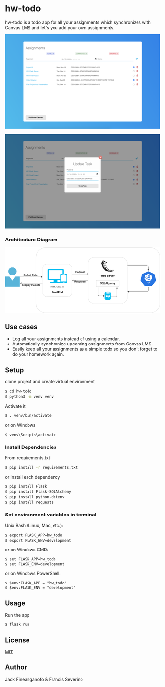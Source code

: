 # hw-todo

hw-todo is a todo app for all your assignments which synchronizes with Canvas LMS and let's you add your own assignments.

![alt text](https://github.com/francisseverino/hw-todo/blob/main/screenshots/dashboard.png)

![alt text](https://github.com/francisseverino/hw-todo/blob/main/screenshots/update.png)

### Architecture Diagram

![alt text](https://github.com/francisseverino/hw-todo/blob/main/diagram.png)

## Use cases

 - Log all your assignments instead of using a calendar.
 - Automatically synchronize upcoming assignments from Canvas LMS.
 - Easily keep all your assignments as a simple todo so you don't forget to do your homework again.

## Setup

clone project and create virtual environment

```bash
$ cd hw-todo
$ python3 -m venv venv
```

Activate it

```bash
$ . venv/bin/activate
```

or on Windows

```console
$ venv\Scripts\activate
```

### Install Dependencies

From requirements.txt

```bash
$ pip install -r requirements.txt
```

or Install each dependency

```bash
$ pip install Flask
$ pip install Flask-SQLAlchemy
$ pip install python-dotenv
$ pip install requests
```

### Set environment variables in terminal

Unix Bash (Linux, Mac, etc.):

```bash
$ export FLASK_APP=hw_todo
$ export FLASK_ENV=development
```

or on Windows CMD:

```console
$ set FLASK_APP=hw_todo
$ set FLASK_ENV=development
```

or on Windows PowerShell:

```console
$ $env:FLASK_APP = "hw_todo"
$ $env:FLASK_ENV = "development"
```

## Usage

Run the app

```bash
$ flask run
```

## License

[MIT](https://choosealicense.com/licenses/mit/)

## Author

Jack Fineanganofo & Francis Severino
